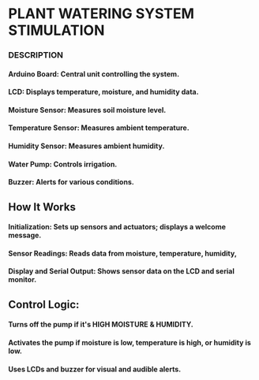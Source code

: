# PLANT WATERING SYSTEM STIMULATION 

### DESCRIPTION
#### Arduino Board: Central unit controlling the system.
#### LCD: Displays temperature, moisture, and humidity data.
#### Moisture Sensor: Measures soil moisture level.
#### Temperature Sensor: Measures ambient temperature.
#### Humidity Sensor: Measures ambient humidity.
#### Water Pump: Controls irrigation.
#### Buzzer: Alerts for various conditions.
## How It Works
#### Initialization: Sets up sensors and actuators; displays a welcome message.
#### Sensor Readings: Reads data from moisture, temperature, humidity, 
#### Display and Serial Output: Shows sensor data on the LCD and serial monitor.
## Control Logic:
#### Turns off the pump if it's HIGH MOISTURE & HUMIDITY.
#### Activates the pump if moisture is low, temperature is high, or humidity is low.
#### Uses LCDs and buzzer for visual and audible alerts.
